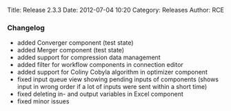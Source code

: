 Title: Release 2.3.3
Date: 2012-07-04 10:20
Category: Releases
Author: RCE


### Changelog

* added Converger component (test state)
* added Merger component (test state)
* added support for compression data management
* added filter for workflow components in connection editor
* added support for Coliny Cobyla algorithm in optimizer component
* fixed input queue view showing pending inputs of components (shows input in wrong order if a lot of inputs were sent within a short time)
* fixed deleting in- and output variables in Excel component
* fixed minor issues 